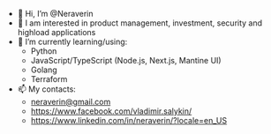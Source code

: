 - 👋 Hi, I’m @Neraverin
- 👀 I am interested in product management, investment, security and highload applications 
- 🌱 I’m currently learning/using:
  - Python
  - JavaScript/TypeScript (Node.js, Next.js, Mantine UI)
  - Golang
  - Terraform
- 📫 My contacts:
  - neraverin@gmail.com
  - https://www.facebook.com/vladimir.salykin/
  - https://www.linkedin.com/in/neraverin/?locale=en_US

<!---
Neraverin/Neraverin is a ✨ special ✨ repository because its `README.md` (this file) appears on your GitHub profile.
You can click the Preview link to take a look at your changes.
--->

